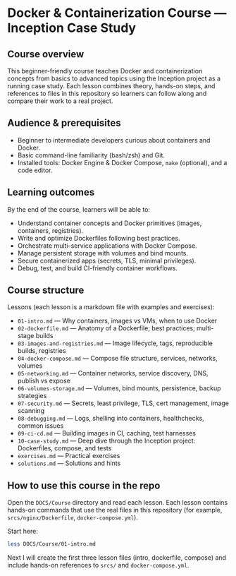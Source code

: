 # Docker & Containerization Course — Inception Case Study

Course overview
----------------
This beginner-friendly course teaches Docker and containerization concepts from basics to advanced topics using the Inception project as a running case study. Each lesson combines theory, hands-on steps, and references to files in this repository so learners can follow along and compare their work to a real project.

Audience & prerequisites
------------------------
- Beginner to intermediate developers curious about containers and Docker.
- Basic command-line familiarity (bash/zsh) and Git.
- Installed tools: Docker Engine & Docker Compose, `make` (optional), and a code editor.

Learning outcomes
-----------------
By the end of the course, learners will be able to:
- Understand container concepts and Docker primitives (images, containers, registries).
- Write and optimize Dockerfiles following best practices.
- Orchestrate multi-service applications with Docker Compose.
- Manage persistent storage with volumes and bind mounts.
- Secure containerized apps (secrets, TLS, minimal privileges).
- Debug, test, and build CI-friendly container workflows.

Course structure
----------------
Lessons (each lesson is a markdown file with examples and exercises):

- `01-intro.md` — Why containers, images vs VMs, when to use Docker
- `02-dockerfile.md` — Anatomy of a Dockerfile; best practices; multi-stage builds
- `03-images-and-registries.md` — Image lifecycle, tags, reproducible builds, registries
- `04-docker-compose.md` — Compose file structure, services, networks, volumes
- `05-networking.md` — Container networks, service discovery, DNS, publish vs expose
- `06-volumes-storage.md` — Volumes, bind mounts, persistence, backup strategies
- `07-security.md` — Secrets, least privilege, TLS, cert management, image scanning
- `08-debugging.md` — Logs, shelling into containers, healthchecks, common issues
- `09-ci-cd.md` — Building images in CI, caching, test harnesses
- `10-case-study.md` — Deep dive through the Inception project: Dockerfiles, compose, and tests
- `exercises.md` — Practical exercises
- `solutions.md` — Solutions and hints

How to use this course in the repo
----------------------------------
Open the `DOCS/Course` directory and read each lesson. Each lesson contains hands-on commands that use the real files in this repository (for example, `srcs/nginx/Dockerfile`, `docker-compose.yml`).

Start here:

```bash
less DOCS/Course/01-intro.md
```

Next I will create the first three lesson files (intro, dockerfile, compose) and include hands-on references to `srcs/` and `docker-compose.yml`.
